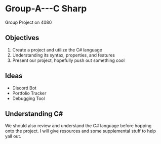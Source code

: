 # Group-A---C Sharp
Group Project on 4080 


## Objectives
1. Create a project and utilize the C# language
2. Understanding its syntax, properties, and features
3. Present our project, hopefully push out something cool

## Ideas
  - Discord Bot
  - Portfolio Tracker
  - Debugging Tool

## Understanding C#
We should also review and understand the C# language before hopping onto the project.
I will give resources and some supplemental stuff to help yall out. 


